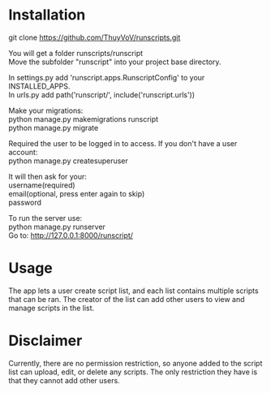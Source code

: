 # Installation
git clone https://github.com/ThuyVoV/runscripts.git <br>

You will get a folder runscripts/runscript<br>
Move the subfolder "runscript" into your project base directory.

In settings.py add 'runscript.apps.RunscriptConfig' to your INSTALLED_APPS.<br>
In urls.py add path('runscript/', include('runscript.urls')) <br>

Make your migrations:<br>
python manage.py makemigrations runscript<br>
python manage.py migrate<br>

Required the user to be logged in to access. If you don't have a user account:<br>
python manage.py createsuperuser<br>

It will then ask for your:<br>
username(required)<br>
email(optional, press enter again to skip)<br>
password<br>

To run the server use:<br>
python manage.py runserver<br>
Go to: http://127.0.0.1:8000/runscript/

# Usage
The app lets a user create script list, and each list contains multiple scripts that can be ran. 
The creator of the list can add other users to view and manage scripts in the list.

# Disclaimer
Currently, there are no permission restriction, so anyone added to the script list can upload, edit, or delete any scripts.
The only restriction they have is that they cannot add other users.
